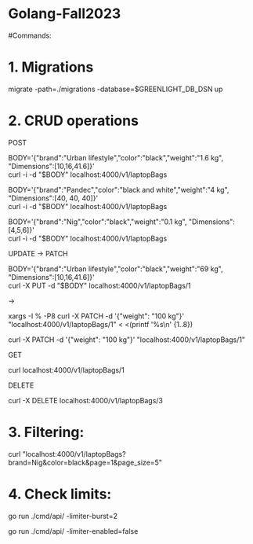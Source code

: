 # Golang-Fall2023

#Commands:

# 1. Migrations

migrate -path=./migrations -database=$GREENLIGHT_DB_DSN up

# 2. CRUD operations

POST

BODY='{"brand":"Urban lifestyle","color":"black","weight":"1.6 kg", "Dimensions":[10,16,41.6]}' <br>
curl -i -d "$BODY" localhost:4000/v1/laptopBags

BODY='{"brand":"Pandec","color":"black and white","weight":"4 kg", "Dimensions":[40, 40, 40]}' <br>
curl -i -d "$BODY" localhost:4000/v1/laptopBags

BODY='{"brand":"Nig","color":"black","weight":"0.1 kg", "Dimensions":[4,5,6]}' <br>
curl -i -d "$BODY" localhost:4000/v1/laptopBags

UPDATE -> PATCH

BODY='{"brand":"Urban lifestyle","color":"black","weight":"69 kg", "Dimensions":[10,16,41.6]}' <br>
curl -X PUT -d "$BODY" localhost:4000/v1/laptopBags/1

->

xargs -I % -P8 curl -X PATCH -d '{"weight": "100 kg"}' "localhost:4000/v1/laptopBags/1" < <(printf '%s\n' {1..8})

curl -X PATCH -d '{"weight": "100 kg"}' "localhost:4000/v1/laptopBags/1"

GET

curl localhost:4000/v1/laptopBags/1

DELETE

curl -X DELETE localhost:4000/v1/laptopBags/3




# 3. Filtering:

curl "localhost:4000/v1/laptopBags?brand=Nig&color=black&page=1&page_size=5"


# 4. Check limits:

go run ./cmd/api/ -limiter-burst=2

go run ./cmd/api/ -limiter-enabled=false


